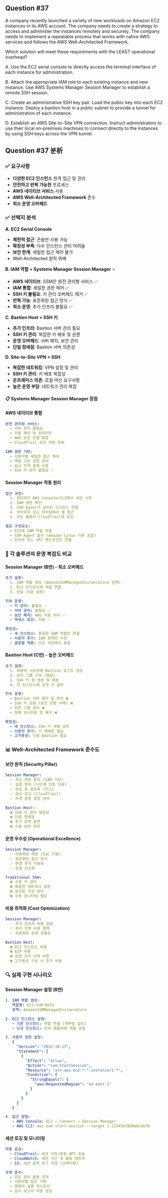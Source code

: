 ## Question #37
A company recently launched a variety of new workloads on Amazon EC2 instances in its AWS account. 
The company needs to create a strategy to access and administer the instances remotely and securely. 
The company needs to implement a repeatable process that works with native AWS services and follows the AWS Well-Architected Framework.

Which solution will meet these requirements with the LEAST operational overhead?

A. Use the EC2 serial console to directly access the terminal interface of each instance for administration.

B. Attach the appropriate IAM role to each existing instance and new instance. Use AWS Systems Manager Session Manager to establish a remote SSH session.

C. Create an administrative SSH key pair. Load the public key into each EC2 instance. Deploy a bastion host in a public subnet to provide a tunnel for administration of each instance.

D. Establish an AWS Site-to-Site VPN connection. Instruct administrators to use their local on-premises machines to connect directly to the instances by using SSH keys across the VPN tunnel.

## Question #37 분析

### ✅ 요구사항
- **다양한 EC2 인스턴스** 원격 접근 및 관리
- **안전하고 반복 가능한** 프로세스
- **AWS 네이티브 서비스** 사용
- **AWS Well-Architected Framework** 준수
- **최소 운영 오버헤드**

### ✅ 선택지 분석

**A. EC2 Serial Console**
- **제한적 접근**: 콘솔만 사용 가능 
- **확장성 부족**: 다수 인스턴스 관리 어려움 
- **보안 한계**: 세밀한 접근 제어 불가
- Well-Architected 원칙 위배

**B. IAM 역할 + Systems Manager Session Manager** ⭐
- **AWS 네이티브**: SSM은 완전 관리형 서비스 ✅
- **IAM 통합**: 세밀한 권한 제어 ✅
- **SSH 키 불필요**: 키 관리 오버헤드 제거 ✅
- **반복 가능**: 표준화된 접근 방식 ✅
- **최소 운영**: 추가 인프라 불필요 ✅

**C. Bastion Host + SSH 키**
- **추가 인프라**: Bastion 서버 관리 필요 
- **SSH 키 관리**: 복잡한 키 배포 및 순환 
- **운영 오버헤드**: 서버 패치, 보안 관리 
- **단일 장애점**: Bastion 서버 의존성

**D. Site-to-Site VPN + SSH**
- **복잡한 네트워킹**: VPN 설정 및 관리 
- **SSH 키 관리**: 키 배포 복잡성 
- **온프레미스 의존**: 로컬 머신 요구사항 
- **높은 운영 부담**: 네트워크 관리 복잡

#### 📋 Systems Manager Session Manager 장점

#### **AWS 네이티브 통합**
```yaml
완전 관리형 서비스:
  - 서버 관리 불필요
  - 자동 패치 및 업데이트
  - AWS 보안 모델 통합
  - CloudTrail 로깅 자동 연동

IAM 권한 기반:
  - 사용자별 세밀한 접근 제어
  - 역할 기반 권한 관리
  - 임시 자격 증명 사용
  - SSH 키 관리 불필요 ✅
```

#### **Session Manager 작동 원리**
```yaml
접근 과정:
  1. 관리자가 AWS Console/CLI에서 세션 시작
  2. IAM 권한 확인
  3. SSM Agent가 설치된 인스턴스 연결
  4. 브라우저 또는 터미널에서 셸 접근
  5. 모든 활동이 CloudTrail에 로깅

필요 구성요소:
  - EC2에 IAM 역할 연결
  - SSM Agent 설치 (Amazon Linux 기본 포함)
  - 인터넷 또는 VPC 엔드포인트 연결
```

### 🔄 각 솔루션의 운영 복잡도 비교

#### **Session Manager (B번) - 최소 오버헤드**
```yaml
초기 설정:
  1. IAM 역할 생성 (AmazonSSMManagedInstanceCore 정책)
  2. EC2 인스턴스에 역할 연결
  3. 완료 (5분 설정)

지속 운영:
  - 키 관리: 불필요 ✅
  - 서버 관리: 불필요 ✅
  - 보안 패치: AWS 자동 처리 ✅
  - 액세스 로깅: 자동 ✅

확장성:
  - 새 인스턴스: 동일한 IAM 역할만 연결
  - 사용자 추가: IAM 정책만 수정
  - 글로벌 적용: 모든 리전에서 동일
```

#### **Bastion Host (C번) - 높은 오버헤드**
```yaml
초기 설정:
  1. 퍼블릭 서브넷에 Bastion 호스트 생성
  2. 보안 그룹 구성 (복잡)
  3. SSH 키 쌍 생성 및 배포
  4. 각 인스턴스에 공개 키 설치

지속 운영:
  - Bastion 서버 패치 및 관리 ❌
  - SSH 키 순환 (보안 모범 사례) ❌
  - 보안 그룹 관리 ❌
  - 장애 모니터링 및 복구 ❌

확장성:
  - 새 인스턴스: SSH 키 개별 설치
  - 사용자 추가: 키 재배포 필요
  - 고가용성: 다중 Bastion 필요
```

### 📊 Well-Architected Framework 준수도

#### **보안 원칙 (Security Pillar)**
```yaml
Session Manager:
  ✅ 최소 권한 원칙 (IAM 기반)
  ✅ 심층 방어 (다단계 인증 지원)
  ✅ 전송 중 암호화 (TLS)
  ✅ 감사 로깅 (CloudTrail)
  ✅ 자격 증명 중앙 관리

Bastion Host:
  ❌ SSH 키 관리 복잡성
  ❌ 단일 장애점
  ❌ 추가 공격 표면
  ❌ 수동 보안 관리
```

#### **운영 우수성 (Operational Excellence)**
```yaml
Session Manager:
  ✅ 자동화된 배포 (IaC 지원)
  ✅ 표준화된 접근 방식
  ✅ 변경 추적 자동화
  ✅ 운영 간소화

Traditional SSH:
  ❌ 수동 키 관리
  ❌ 복잡한 네트워크 설정
  ❌ 분산된 구성 관리
  ❌ 수동 모니터링 필요
```

#### **비용 최적화 (Cost Optimization)**
```yaml
Session Manager:
  ✅ 추가 인프라 비용 없음
  ✅ 관리 인력 비용 절약
  ✅ 자동화로 운영 효율성

Bastion Host:
  ❌ EC2 인스턴스 비용
  ❌ EIP 비용
  ❌ 운영 관리 인력 비용
  ❌ 고가용성 구성 시 추가 비용
```

### 🔍 실제 구현 시나리오

#### **Session Manager 설정 (B번)**
```yaml
1. IAM 역할 생성:
   역할명: EC2-SSM-Role
   정책: AmazonSSMManagedInstanceCore

2. EC2 인스턴스 설정:
   - 기존 인스턴스: 역할 연결 (재부팅 없이)
   - 신규 인스턴스: 런치 템플릿에 역할 포함

3. 사용자 권한 설정:
   {
     "Version": "2012-10-17",
     "Statement": [
       {
         "Effect": "Allow",
         "Action": "ssm:StartSession",
         "Resource": "arn:aws:ec2:*:*:instance/i-*",
         "Condition": {
           "StringEquals": {
             "aws:RequestedRegion": "us-east-1"
           }
         }
       }
     ]
   }

4. 접근 방법:
   - AWS Console: EC2 → Connect → Session Manager
   - AWS CLI: aws ssm start-session --target i-1234567890abcdef0
```

#### **세션 로깅 및 모니터링**
```yaml
자동 로깅:
  - CloudTrail: 세션 시작/종료 API 호출
  - CloudWatch: 세션 기간 및 활동 메트릭
  - S3: 세션 출력 로그 저장 (선택사항)

규정 준수:
  - 모든 관리 활동 추적
  - 사용자별 접근 기록
  - 명령어 실행 히스토리
  - 감사 보고서 자동 생성
```
